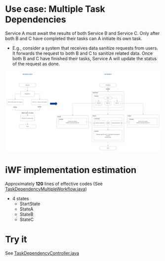 # Use case: Multiple Task Dependencies

Service A must await the results of both Service B and Service C. Only after both B and C have completed their tasks can A initiate its own task.
- E.g., consider a system that receives data sanitize requests from users. It forwards the request to both B and C to sanitize related data. Once both B and C have finished their tasks, Service A will update the status of the request as done.

![multiple_task_dependencies.png](../../../../../resources/pics/multiple_task_dependencies.png)

# iWF implementation estimation

Approximately **120** lines of effective codes (See [TaskDependencyMultipleWorkflow.java](multiple/TaskDependencyMultipleWorkflow.java))
- 4 states
  - StartState
  - StateA
  - StateB
  - StateC

# Try it

See [TaskDependencyController.java](../../controller/TaskDependencyController.java)
